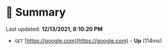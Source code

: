 # 📖 Summary
Last updated: **12/13/2021, 8:10:20 PM**

- `GET` [https://google.com](https://google.com) - **Up** (114ms)
